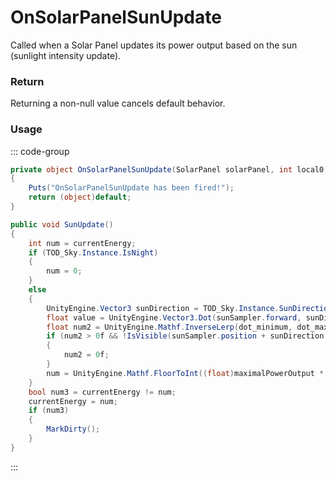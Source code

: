 # OnSolarPanelSunUpdate
<Badge type="info" text="Electronic"/>[<Badge type="danger" text="Carbon Compatible"/>](https://github.com/CarbonCommunity/Carbon)[<Badge type="warning" text="Oxide Compatible"/>](https://github.com/OxideMod/Oxide.Rust)
Called when a Solar Panel updates its power output based on the sun (sunlight intensity update).

### Return
Returning a non-null value cancels default behavior.

### Usage
::: code-group
```csharp [Example]
private object OnSolarPanelSunUpdate(SolarPanel solarPanel, int local0)
{
	Puts("OnSolarPanelSunUpdate has been fired!");
	return (object)default;
}
```
```csharp [Source — Assembly-CSharp @ SolarPanel]
public void SunUpdate()
{
	int num = currentEnergy;
	if (TOD_Sky.Instance.IsNight)
	{
		num = 0;
	}
	else
	{
		UnityEngine.Vector3 sunDirection = TOD_Sky.Instance.SunDirection;
		float value = UnityEngine.Vector3.Dot(sunSampler.forward, sunDirection);
		float num2 = UnityEngine.Mathf.InverseLerp(dot_minimum, dot_maximum, value);
		if (num2 > 0f && !IsVisible(sunSampler.position + sunDirection * 100f, 101f))
		{
			num2 = 0f;
		}
		num = UnityEngine.Mathf.FloorToInt((float)maximalPowerOutput * num2 * base.healthFraction);
	}
	bool num3 = currentEnergy != num;
	currentEnergy = num;
	if (num3)
	{
		MarkDirty();
	}
}

```
:::
